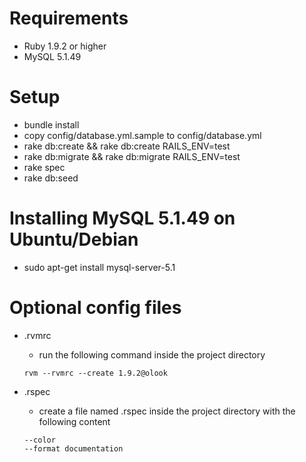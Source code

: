 Requirements
============

- Ruby 1.9.2 or higher
- MySQL 5.1.49

Setup
============

- bundle install
- copy config/database.yml.sample to config/database.yml
- rake db:create && rake db:create RAILS_ENV=test
- rake db:migrate && rake db:migrate RAILS_ENV=test
- rake spec
- rake db:seed

Installing MySQL 5.1.49 on Ubuntu/Debian
============

- sudo apt-get install mysql-server-5.1

Optional config files
============
- .rvmrc
  - run the following command inside the project directory
  ```
  rvm --rvmrc --create 1.9.2@olook
  ```

- .rspec
  - create a file named .rspec inside the project directory with the following content
  ```
  --color
  --format documentation
  ```
